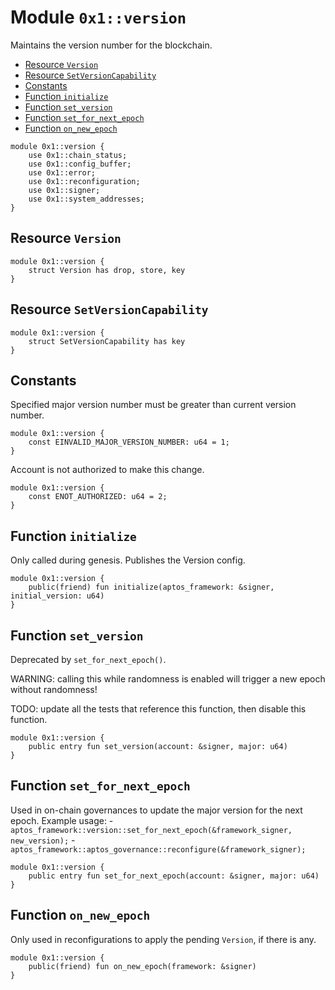 
<a id="0x1_version"></a>

# Module `0x1::version`

Maintains the version number for the blockchain.


-  [Resource `Version`](#0x1_version_Version)
-  [Resource `SetVersionCapability`](#0x1_version_SetVersionCapability)
-  [Constants](#@Constants_0)
-  [Function `initialize`](#0x1_version_initialize)
-  [Function `set_version`](#0x1_version_set_version)
-  [Function `set_for_next_epoch`](#0x1_version_set_for_next_epoch)
-  [Function `on_new_epoch`](#0x1_version_on_new_epoch)


```move
module 0x1::version {
    use 0x1::chain_status;
    use 0x1::config_buffer;
    use 0x1::error;
    use 0x1::reconfiguration;
    use 0x1::signer;
    use 0x1::system_addresses;
}
```


<a id="0x1_version_Version"></a>

## Resource `Version`



```move
module 0x1::version {
    struct Version has drop, store, key
}
```


<a id="0x1_version_SetVersionCapability"></a>

## Resource `SetVersionCapability`



```move
module 0x1::version {
    struct SetVersionCapability has key
}
```


<a id="@Constants_0"></a>

## Constants


<a id="0x1_version_EINVALID_MAJOR_VERSION_NUMBER"></a>

Specified major version number must be greater than current version number.


```move
module 0x1::version {
    const EINVALID_MAJOR_VERSION_NUMBER: u64 = 1;
}
```


<a id="0x1_version_ENOT_AUTHORIZED"></a>

Account is not authorized to make this change.


```move
module 0x1::version {
    const ENOT_AUTHORIZED: u64 = 2;
}
```


<a id="0x1_version_initialize"></a>

## Function `initialize`

Only called during genesis.
Publishes the Version config.


```move
module 0x1::version {
    public(friend) fun initialize(aptos_framework: &signer, initial_version: u64)
}
```


<a id="0x1_version_set_version"></a>

## Function `set_version`

Deprecated by `set_for_next_epoch()`.

WARNING: calling this while randomness is enabled will trigger a new epoch without randomness!

TODO: update all the tests that reference this function, then disable this function.


```move
module 0x1::version {
    public entry fun set_version(account: &signer, major: u64)
}
```


<a id="0x1_version_set_for_next_epoch"></a>

## Function `set_for_next_epoch`

Used in on&#45;chain governances to update the major version for the next epoch.
Example usage:
&#45; `aptos_framework::version::set_for_next_epoch(&framework_signer, new_version);`
&#45; `aptos_framework::aptos_governance::reconfigure(&framework_signer);`


```move
module 0x1::version {
    public entry fun set_for_next_epoch(account: &signer, major: u64)
}
```


<a id="0x1_version_on_new_epoch"></a>

## Function `on_new_epoch`

Only used in reconfigurations to apply the pending `Version`, if there is any.


```move
module 0x1::version {
    public(friend) fun on_new_epoch(framework: &signer)
}
```
